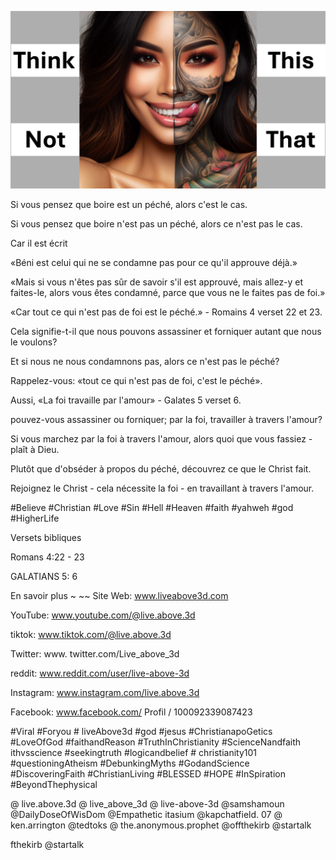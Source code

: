 ![Video cover image](../cover.jpg "cover photo")

Si vous pensez que boire est un péché, alors c'est le cas.

Si vous pensez que boire n'est pas un péché, alors ce n'est pas le cas.

Car il est écrit

«Béni est celui qui ne se condamne pas pour ce qu'il approuve déjà.»

«Mais si vous n'êtes pas sûr de savoir s'il est approuvé, mais allez-y et faites-le, alors vous êtes condamné, parce que vous ne le faites pas de foi.»

«Car tout ce qui n'est pas de foi est le péché.» - Romains 4 verset 22 et 23.

Cela signifie-t-il que nous pouvons assassiner et forniquer autant que nous le voulons?

Et si nous ne nous condamnons pas, alors ce n'est pas le péché?

Rappelez-vous: «tout ce qui n'est pas de foi, c'est le péché».

Aussi, «La foi travaille par l'amour» - Galates 5 verset 6.

pouvez-vous assassiner ou forniquer; par la foi, travailler à travers l'amour?

Si vous marchez par la foi à travers l'amour, alors quoi que vous fassiez - plaît à Dieu.

Plutôt que d'obséder à propos du péché, découvrez ce que le Christ fait.

Rejoignez le Christ - cela nécessite la foi - en travaillant à travers l'amour.

#Believe #Christian #Love #Sin #Hell #Heaven #faith #yahweh #god #HigherLife


Versets bibliques

Romans 4:22 - 23

GALATIANS 5: 6


En savoir plus ~ ~~ Site Web: www.liveabove3d.com

YouTube: www.youtube.com/@live.above.3d

tiktok: www.tiktok.com/@live.above.3d

Twitter: www. twitter.com/Live_above_3d

reddit: www.reddit.com/user/live-above-3d

Instagram: www.instagram.com/live.above.3d

Facebook: www.facebook.com/ Profil / 100092339087423

#Viral #Foryou # liveAbove3d #god #jesus #ChristianapoGetics #LoveOfGod #faithandReason #TruthInChristianity #ScienceNandfaith ithvsscience #seekingtruth #logicandbelief # christianity101 #questioningAtheism #DebunkingMyths #GodandScience #DiscoveringFaith #ChristianLiving #BLESSED #HOPE #InSpiration #BeyondThephysical

@ live.above.3d @ live_above_3d @ live-above-3d @samshamoun @DailyDoseOfWisDom @Empathetic itasium @kapchatfield. 07 @ ken.arrington @tedtoks @ the.anonymous.prophet @offthekirb @startalk

fthekirb @startalk


